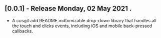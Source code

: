 ## [0.0.1] - Release Monday, 02 May 2021 .

* A cusgit add README.mdtomizable drop-down library that handles all the touch and clicks events, including iOS and mobile back-pressed callbacks.